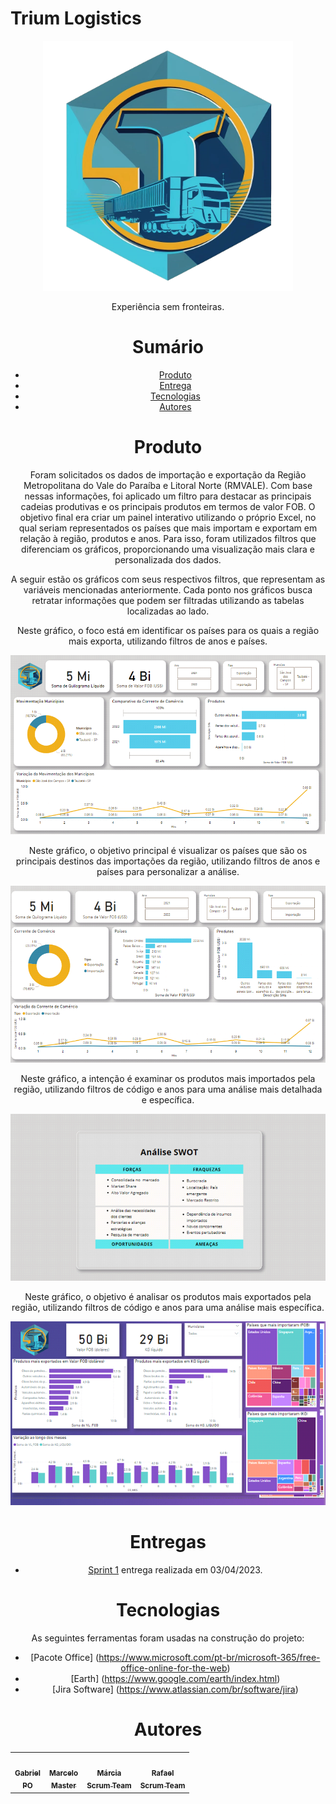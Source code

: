 ﻿# Trium Logistics


<div align="center">
  <img src="./Documents/Logo.png" height="400" width="400"/>
<p align="center">Experiência sem fronteiras.</p>


# Sumário

   * [Produto](#produto)
   * [Entrega](#entregas)
   * [Tecnologias](#tecnologias)
   * [Autores](#autores)
  
 # Produto
  
Foram solicitados os dados de importação e exportação da Região Metropolitana do Vale do Paraíba e Litoral Norte (RMVALE). Com base nessas informações, foi aplicado um filtro para destacar as principais cadeias produtivas e os principais produtos em termos de valor FOB. O objetivo final era criar um painel interativo utilizando o próprio Excel, no qual seriam representados os países que mais importam e exportam em relação à região, produtos e anos. Para isso, foram utilizados filtros que diferenciam os gráficos, proporcionando uma visualização mais clara e personalizada dos dados. 

A seguir estão os gráficos com seus respectivos filtros, que representam as variáveis mencionadas anteriormente. Cada ponto nos gráficos busca retratar informações que podem ser filtradas utilizando as tabelas localizadas ao lado. 

Neste gráfico, o foco está em identificar os países para os quais a região mais exporta, utilizando filtros de anos e países. 

<div align="center">
  <img src="./Documents/Image1.png"/>

Neste gráfico, o objetivo principal é visualizar os países que são os principais destinos das importações da região, utilizando filtros de anos e países para personalizar a análise. 
  
<div align="center">
  <img src="./Documents/Image2.png"/>
  
Neste gráfico, a intenção é examinar os produtos mais importados pela região, utilizando filtros de código e anos para uma análise mais detalhada e específica. 
  
<div align="center">
  <img src="./Documents/Image3.png"/>

Neste gráfico, o objetivo é analisar os produtos mais exportados pela região, utilizando filtros de código e anos para uma análise mais específica. 
  
<div align="center">
  <img src="./Documents/Image4.png"/>
  
# Entregas

- [Sprint 1](https://github.com/marcelouchoas/Trium-Logistics/blob/Sprint-1/README.md) entrega realizada em 03/04/2023.


# Tecnologias

As seguintes ferramentas foram usadas na construção do projeto:

- [Pacote Office] (https://www.microsoft.com/pt-br/microsoft-365/free-office-online-for-the-web)
- [Earth] (https://www.google.com/earth/index.html)
- [Jira Software] (https://www.atlassian.com/br/software/jira)

# Autores

<table align="center">
  <tr>
     <td align="center"><a href="https://github.com/Gabriel-Martins-Gazaneo"><img src="https://avatars.githubusercontent.com/u/128657389?v=4" width="100px;" alt=""/>        <br /><sub><b>Gabriel<br>PO</b></sub></a><br /><a href="https://github.com/marcelouchoas/Trium-Logistics" title="PO"></a></td>    
    <td align="center"><a href="https://github.com/marcelouchoas"><img src="https://avatars.githubusercontent.com/u/56437644?v=4" width="100px;" alt=""/><br /><sub>        <b>Marcelo<br>Master</b></sub></a><br /><a href="https://github.com/marcelouchoas/Trium-Logistics" title="Master"></a></td>
    <td align="center"><a href="https://github.com/marciasoaresa"><img src="https://avatars.githubusercontent.com/u/129190035?v=4" width="100px;" alt=""/><br /><sub>       <b>Márcia<br>Scrum Team</b></sub></a><br /><a href="https://github.com/marcelouchoas/Trium-Logistics" title="Scrum Team"></a></td>    
    <td align="center"><a href="https://github.com/rafaslivka"><img src="https://avatars.githubusercontent.com/u/129512938?v=4" width="100px;" alt=""/><br /><sub>          <b>Rafael<br>Scrum Team</b></sub></a><br /><a href="https://github.com/marcelouchoas/Trium-Logistics" title="Scrum Team"></a></td> 
</table>
